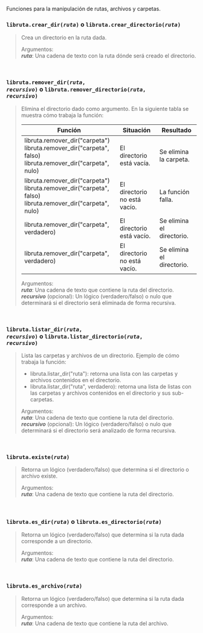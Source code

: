 Funciones para la manipulación de rutas, archivos y carpetas.

### <code>libruta.crear_dir(*ruta*)</code> o <code>libruta.crear_directorio(*ruta*)</code>
> Crea un directorio en la ruta dada. <br>
>
> Argumentos:<br>
> ***ruta***: Una cadena de texto con la ruta dónde será creado el directorio.

<br>

### <code>libruta.remover_dir(*ruta*, *recursivo*)</code> o <code>libruta.remover_directorio(*ruta*, *recursivo*)</code>
> Elimina el directorio dado como argumento. En la siguiente tabla se muestra cómo trabaja la función: <br>
>
> |Función|Situación|Resultado|
> |-------|---------|---------|
> |libruta.remover_dir("carpeta") <br> libruta.remover_dir("carpeta", falso) <br> libruta.remover_dir("carpeta", nulo)|El directorio está vacía.|Se elimina la carpeta.|
> |libruta.remover_dir("carpeta") <br> libruta.remover_dir("carpeta", falso) <br> libruta.remover_dir("carpeta", nulo)|El directorio no está vacío.|La función falla.|
> |libruta.remover_dir("carpeta", verdadero)|El directorio está vacío.|Se elimina el directorio.|
> |libruta.remover_dir("carpeta", verdadero)|El directorio no está vacío.|Se elimina el directorio.|
>
> Argumentos:<br>
> ***ruta***: Una cadena de texto que contiene la ruta del directorio. <br>
> ***recursivo*** (opcional): Un lógico (verdadero/falso) o nulo que determinará si el directorio será eliminada de forma recursiva.

<br>

### <code>libruta.listar_dir(*ruta*, *recursivo*)</code> o <code>libruta.listar_directorio(*ruta*, *recursivo*)</code>
> Lista las carpetas y archivos de un directorio. Ejemplo de cómo trabaja la función: <br>
> - libruta.listar_dir("ruta"): retorna una lista con las carpetas y archivos contenidos en el directorio. <br>
> - libruta.listar_dir("ruta", verdadero): retorna una lista de listas con las carpetas y archivos contenidos en el directorio y sus sub-carpetas.
>
> Argumentos:<br>
> ***ruta***: Una cadena de texto que contiene la ruta del directorio. <br>
> ***recursivo*** (opcional): Un lógico (verdadero/falso) o nulo que determinará si el directorio será analizado de forma recursiva.

<br>

### <code>libruta.existe(*ruta*)</code>
> Retorna un lógico (verdadero/falso) que determina si el directorio o archivo existe. <br>
>
> Argumentos:<br>
> ***ruta***: Una cadena de texto que contiene la ruta del directorio. <br>

<br>

### <code>libruta.es_dir(*ruta*)</code> o <code>libruta.es_directorio(*ruta*)</code>
> Retorna un lógico (verdadero/falso) que determina si la ruta dada corresponde a un directorio. <br>
>
> Argumentos:<br>
> ***ruta***: Una cadena de texto que contiene la ruta del directorio. <br>

<br>

### <code>libruta.es_archivo(*ruta*)</code>
> Retorna un lógico (verdadero/falso) que determina si la ruta dada corresponde a un archivo. <br>
>
> Argumentos:<br>
> ***ruta***: Una cadena de texto que contiene la ruta del archivo. <br>

<br>
